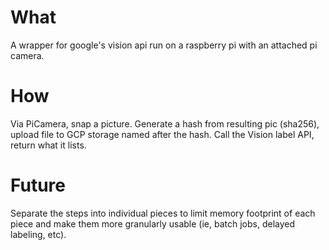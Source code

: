 # What 

A wrapper for google's vision api run on a raspberry pi with an attached pi camera. 

# How

Via PiCamera, snap a picture. Generate a hash from resulting pic (sha256), upload file to GCP storage named after the hash. Call the Vision label API, return what it lists. 

# Future

Separate the steps into individual pieces to limit memory footprint of each piece and make them more granularly usable (ie, batch jobs, delayed labeling, etc). 

